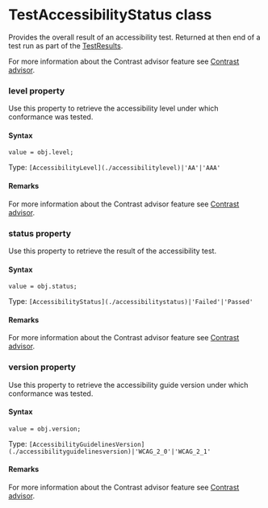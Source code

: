 # TestAccessibilityStatus class
Provides the overall result of an accessibility test.
Returned at then end of a test run as part of the [TestResults](./testresults).

For more information about the Contrast advisor feature see [Contrast advisor](https://applitools.com/docs/features/contrast-accessibility.html).
        

 
 ### level property
Use this property to retrieve the accessibility level under which conformance was tested.

#### Syntax 
 ``` 
value = obj.level;
 ``` 
 
 Type: 
 `[AccessibilityLevel](./accessibilitylevel)|'AA'|'AAA'` 


 #### Remarks 
For more information about the Contrast advisor feature see [Contrast advisor](https://applitools.com/docs/features/contrast-accessibility.html). 
 ### status property
Use this property to retrieve the result of the accessibility test.

#### Syntax 
 ``` 
value = obj.status;
 ``` 
 
 Type: 
 `[AccessibilityStatus](./accessibilitystatus)|'Failed'|'Passed'` 


 #### Remarks 
For more information about the Contrast advisor feature see [Contrast advisor](https://applitools.com/docs/features/contrast-accessibility.html). 
 ### version property
Use this property to retrieve the accessibility guide version under which conformance was tested.

#### Syntax 
 ``` 
value = obj.version;
 ``` 
 
 Type: 
 `[AccessibilityGuidelinesVersion](./accessibilityguidelinesversion)|'WCAG_2_0'|'WCAG_2_1'` 


 #### Remarks 
For more information about the Contrast advisor feature see [Contrast advisor](https://applitools.com/docs/features/contrast-accessibility.html).